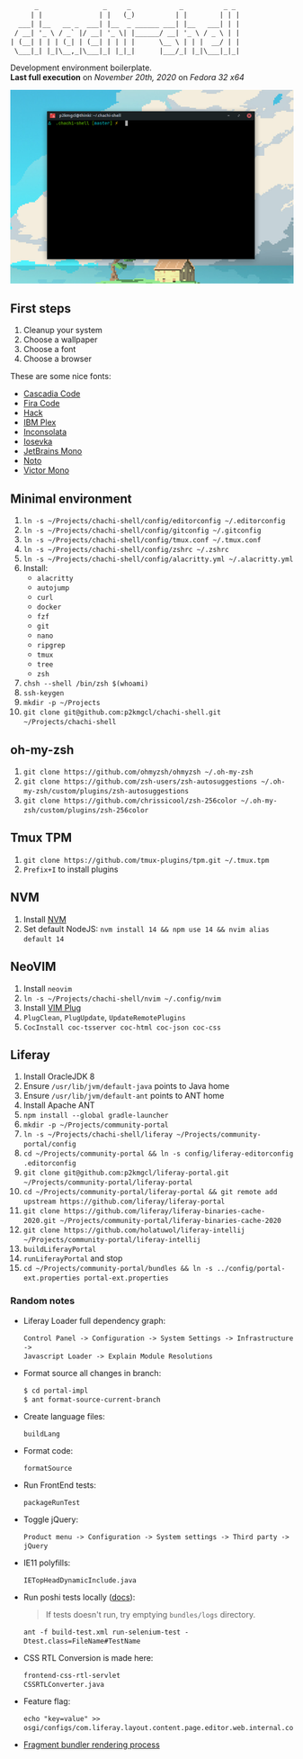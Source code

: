 ```
      _                _     _            _          _ _
     | |              | |   (_)          | |        | | |
  ___| |__   __ _  ___| |__  _ ______ ___| |__   ___| | |
 / __| '_ \ / _` |/ __| '_ \| |______/ __| '_ \ / _ \ | |
| (__| | | | (_| | (__| | | | |      \__ \ | | |  __/ | |
 \___|_| |_|\__,_|\___|_| |_|_|      |___/_| |_|\___|_|_|
```

Development environment boilerplate.<br>
**Last full execution** on _November 20th, 2020_ on _Fedora 32 x64_

![Terminal screenshot](https://raw.githubusercontent.com/p2kmgcl/chachi-shell/master/preview.png)

## First steps

1. Cleanup your system
1. Choose a wallpaper
1. Choose a font
1. Choose a browser

These are some nice fonts:

- [Cascadia Code](https://github.com/microsoft/cascadia-code)
- [Fira Code](https://github.com/tonsky/FiraCode)
- [Hack](https://sourcefoundry.org/hack/)
- [IBM Plex](https://www.ibm.com/plex/)
- [Inconsolata](https://github.com/googlefonts/Inconsolata)
- [Iosevka](https://typeof.net/Iosevka/)
- [JetBrains Mono](https://www.jetbrains.com/lp/mono/)
- [Noto](https://www.google.com/get/noto/)
- [Victor Mono](https://rubjo.github.io/victor-mono/)

## Minimal environment

1. `ln -s ~/Projects/chachi-shell/config/editorconfig ~/.editorconfig`
1. `ln -s ~/Projects/chachi-shell/config/gitconfig ~/.gitconfig`
1. `ln -s ~/Projects/chachi-shell/config/tmux.conf ~/.tmux.conf`
1. `ln -s ~/Projects/chachi-shell/config/zshrc ~/.zshrc`
1. `ln -s ~/Projects/chachi-shell/config/alacritty.yml ~/.alacritty.yml`
1. Install:
   - `alacritty`
   - `autojump`
   - `curl`
   - `docker`
   - `fzf`
   - `git`
   - `nano`
   - `ripgrep`
   - `tmux`
   - `tree`
   - `zsh`
1. `chsh --shell /bin/zsh $(whoami)`
1. `ssh-keygen`
1. `mkdir -p ~/Projects`
1. `git clone git@github.com:p2kmgcl/chachi-shell.git ~/Projects/chachi-shell`

## oh-my-zsh

1. `git clone https://github.com/ohmyzsh/ohmyzsh ~/.oh-my-zsh`
1. `git clone https://github.com/zsh-users/zsh-autosuggestions ~/.oh-my-zsh/custom/plugins/zsh-autosuggestions`
1. `git clone https://github.com/chrissicool/zsh-256color ~/.oh-my-zsh/custom/plugins/zsh-256color`

## Tmux TPM

1. `git clone https://github.com/tmux-plugins/tpm.git ~/.tmux.tpm`
1. `Prefix+I` to install plugins

## NVM

1. Install [NVM](https://github.com/nvm-sh/nvm#installing-and-updating)
1. Set default NodeJS: `nvm install 14 && npm use 14 && nvim alias default 14`

## NeoVIM

1. Install `neovim`
1. `ln -s ~/Projects/chachi-shell/nvim ~/.config/nvim`
1. Install [VIM Plug](https://github.com/junegunn/vim-plug)
1. `PlugClean`, `PlugUpdate`, `UpdateRemotePlugins`
1. `CocInstall coc-tsserver coc-html coc-json coc-css`

## Liferay

1. Install OracleJDK 8
1. Ensure `/usr/lib/jvm/default-java` points to Java home
1. Ensure `/usr/lib/jvm/default-ant` points to ANT home
1. Install Apache ANT
1. `npm install --global gradle-launcher`
1. `mkdir -p ~/Projects/community-portal`
1. `ln -s ~/Projects/chachi-shell/liferay ~/Projects/community-portal/config`
1. `cd ~/Projects/community-portal && ln -s config/liferay-editorconfig .editorconfig`
1. `git clone git@github.com:p2kmgcl/liferay-portal.git ~/Projects/community-portal/liferay-portal`
1. `cd ~/Projects/community-portal/liferay-portal && git remote add upstream https://github.com/liferay/liferay-portal`
1. `git clone https://github.com/liferay/liferay-binaries-cache-2020.git ~/Projects/community-portal/liferay-binaries-cache-2020`
1. `git clone https://github.com/holatuwol/liferay-intellij ~/Projects/community-portal/liferay-intellij`
1. `buildLiferayPortal`
1. `runLiferayPortal` and stop
1. `cd ~/Projects/community-portal/bundles && ln -s ../config/portal-ext.properties portal-ext.properties`

### Random notes

- Liferay Loader full dependency graph:
  ```
  Control Panel -> Configuration -> System Settings -> Infrastructure ->
  Javascript Loader -> Explain Module Resolutions
  ```
- Format source all changes in branch:
  ```
  $ cd portal-impl
  $ ant format-source-current-branch
  ```
- Create language files:
  ```
  buildLang
  ```
- Format code:
  ```
  formatSource
  ```
- Run FrontEnd tests:
  ```
  packageRunTest
  ```
- Toggle jQuery:
  ```
  Product menu -> Configuration -> System settings -> Third party -> jQuery
  ```
- IE11 polyfills:
  ```
  IETopHeadDynamicInclude.java
  ```
- Run poshi tests locally ([docs](https://liferay-learn-poshi.readthedocs.io/en/latest/intro/liferay-functional-testing.html)):

  > If tests doesn't run, try emptying `bundles/logs` directory.

  ```
  ant -f build-test.xml run-selenium-test -Dtest.class=FileName#TestName
  ```

- CSS RTL Conversion is made here:
  ```
  frontend-css-rtl-servlet
  CSSRTLConverter.java
  ```
- Feature flag:
  ```
  echo "key=value" >> osgi/configs/com.liferay.layout.content.page.editor.web.internal.configuration.FFLayoutContentPageEditorConfiguration.config
  ```
- [Fragment bundler rendering process](https://github.com/liferay/liferay-portal/blob/16072c46daa174cf23c143e456d829f183c95424/modules/apps/fragment/fragment-renderer-react-impl/src/main/java/com/liferay/fragment/renderer/react/internal/model/listener/FragmentEntryLinkModelListener.java#L135-L143)
